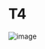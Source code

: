 # T4
![image](https://user-images.githubusercontent.com/20243833/130719391-afcdf1f2-9548-4b84-a6fc-b0f4dc6eb3cf.png)

